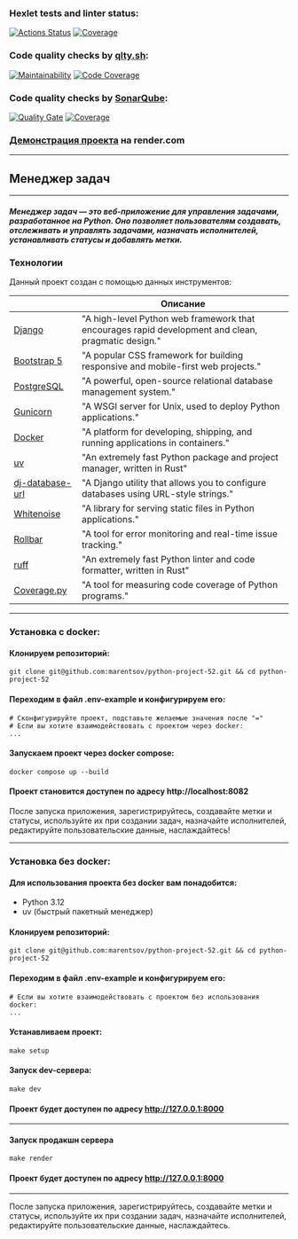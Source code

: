 ### Hexlet tests and linter status:
[![Actions Status](https://github.com/marentsov/python-project-52/actions/workflows/hexlet-check.yml/badge.svg)](https://github.com/marentsov/python-project-52/actions)
[![Coverage](https://github.com/marentsov/python-project-52/actions/workflows/project-check.yml/badge.svg)](https://github.com/marentsov/python-project-52/actions/workflows/project-check.yml)
### Code quality checks by [qlty.sh](https://qlty.sh): 
[![Maintainability](https://qlty.sh/badges/401c869e-d0bf-4e80-93c4-2a5901989072/maintainability.svg)](https://qlty.sh/gh/marentsov/projects/python-project-52)
[![Code Coverage](https://qlty.sh/badges/401c869e-d0bf-4e80-93c4-2a5901989072/test_coverage.svg)](https://qlty.sh/gh/marentsov/projects/python-project-52)
### Code quality checks by [SonarQube](https://www.sonarsource.com/products/sonarqube/?ref=secjuice.com):
[![Quality Gate](https://sonarcloud.io/api/project_badges/measure?project=marentsov_python-project-52&metric=alert_status)](https://sonarcloud.io/summary/new_code?id=marentsov_python-project-52)
[![Coverage](https://sonarcloud.io/api/project_badges/measure?project=marentsov_python-project-52&metric=coverage)](https://sonarcloud.io/summary/new_code?id=marentsov_python-project-52)


### [Демонстрация проекта](https://python-project-52-hiri.onrender.com) на render.com
****
## Менеджер задач
****
##### Менеджер задач — это веб-приложение для управления задачами, разработанное на Python. Оно позволяет пользователям создавать, отслеживать и управлять задачами, назначать исполнителей, устанавливать статусы и добавлять метки.

### Технологии

Данный проект создан с помощью данных инструментов:

|                                                   | Описание                                                                                           |
|---------------------------------------------------|----------------------------------------------------------------------------------------------------|
| [Django](https://www.djangoproject.com/)          | "A high-level Python web framework that encourages rapid development and clean, pragmatic design." |
| [Bootstrap 5](https://getbootstrap.com/)          | "A popular CSS framework for building responsive and mobile-first web projects."                   |
| [PostgreSQL](https://www.postgresql.org/)         | "A powerful, open-source relational database management system."                                   |
| [Gunicorn](https://gunicorn.org/)                 | "A WSGI server for Unix, used to deploy Python applications."                                      |
| [Docker](https://www.docker.com/)                 | "A platform for developing, shipping, and running applications in containers."                     |
| [uv](https://docs.astral.sh/uv/)                  | "An extremely fast Python package and project manager, written in Rust"                            |
| [dj-database-url](https://pypi.org/project/dj-database-url/)| "A Django utility that allows you to configure databases using URL-style strings."                 |
| [Whitenoise](http://whitenoise.evans.io/en/latest/) | "A library for serving static files in Python applications."                                       |
| [Rollbar](https://rollbar.com/)                   | "A tool for error monitoring and real-time issue tracking."                                        |
| [ruff](https://docs.astral.sh/ruff/)              | "An extremely fast Python linter and code formatter, written in Rust"                              |
| [Coverage.py](https://coverage.readthedocs.io/en/7.6.12/) | "A tool for measuring code coverage of Python programs."                                           |

****
### Установка c docker: 
#### Клонируем репозиторий:
```
git clone git@github.com:marentsov/python-project-52.git && cd python-project-52
```
#### Переходим в файл .env-example и конфигурируем его:
```
# Сконфигурируйте проект, подставьте желаемые значения после "="
# Если вы хотите взаимодействовать с проектом через docker:
...
```
#### Запускаем проект через docker compose:
```
docker compose up --build
```
#### Проект становится доступен по адресу http://localhost:8082

После запуска приложения, зарегистрируйтесь, создавайте метки и статусы, используйте их при создании задач, назначайте исполнителей, редактируйте пользовательские данные, наслаждайтесь!
****
### Установка без docker:

#### Для использования проекта без docker вам понадобится:
- Python 3.12
- uv (быстрый пакетный менеджер)
#### Клонируем репозиторий:
```
git clone git@github.com:marentsov/python-project-52.git && cd python-project-52
```
#### Переходим в файл .env-example и конфигурируем его:

```
# Если вы хотите взаимодействовать с проектом без использования docker:
...
```
#### Устанавливаем проект:
```
make setup
```
#### Запуск dev-сервера:
```
make dev
```
#### Проект будет доступен по адресу http://127.0.0.1:8000
****
#### Запуск продакшн сервера 
```
make render
```
#### Проект будет доступен по адресу http://127.0.0.1:8000

****

После запуска приложения, зарегистрируйтесь, создавайте метки и статусы, используйте их при создании задач, назначайте исполнителей, редактируйте пользовательские данные, наслаждайтесь.
